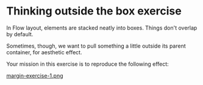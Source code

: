 # Thinking outside the box exercise

In Flow layout, elements are stacked neatly into boxes. Things don't overlap by default.

Sometimes, though, we want to pull something a little outside its parent container, for aesthetic effect.

Your mission in this exercise is to reproduce the following effect:

[margin-exercise-1.png](https://postimg.cc/jWs9zvPq)